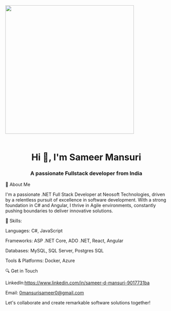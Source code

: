 <img src="https://github.com/Anmol-Baranwal/Cool-GIFs-For-GitHub/assets/74038190/0b335028-1d3d-4ee5-b5b3-a373d499be7e" width="400">
<br><br><!--https://mir-s3-cdn-cf.behance.net/project_modules/1400_opt_1/40177c167807665.642f1bbaad9fe.gif-->
<!--https://cdn.dribbble.com/users/1292677/screenshots/6139167/avento.gif-->
<h1 align="center">Hi 👋, I'm Sameer Mansuri</h1>
<h3 align="center">A passionate Fullstack developer from India</h3>









🌟 About Me

I'm a passionate .NET Full Stack Developer at Neosoft Technologies, driven by a relentless pursuit of excellence in software development. With a strong foundation in C# and Angular, I thrive in Agile environments, constantly pushing boundaries to deliver innovative solutions.

💼 Skills:

Languages: C#, JavaScript

Frameworks: ASP .NET Core, ADO .NET, React, Angular

Databases: MySQL, SQL Server, Postgres SQL

Tools & Platforms: Docker, Azure


🔍 Get in Touch

LinkedIn:https://www.linkedin.com/in/sameer-d-mansuri-9017731ba

Email: 0mansurisameer0@gmail.com

Let's collaborate and create remarkable software solutions together!

